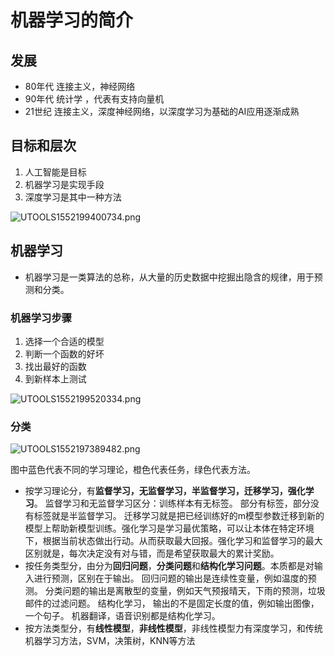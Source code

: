 # 机器学习的简介

## 发展
- 80年代 连接主义，神经网络
- 90年代 统计学 ，代表有支持向量机
- 21世纪 连接主义，深度神经网络，以深度学习为基础的AI应用逐渐成熟

## 目标和层次

1. 人工智能是目标
2. 机器学习是实现手段
3. 深度学习是其中一种方法

![UTOOLS1552199400734.png](https://i.loli.net/2019/03/10/5c84aee9b791f.png)

## 机器学习

- 机器学习是一类算法的总称，从大量的历史数据中挖掘出隐含的规律，用于预测和分类。

### 机器学习步骤
1. 选择一个合适的模型
2. 判断一个函数的好坏
3. 找出最好的函数
4. 到新样本上测试


![UTOOLS1552199520334.png](https://i.loli.net/2019/03/10/5c84af60ed9c8.png)

### 分类

![UTOOLS1552197389482.png](https://i.loli.net/2019/03/10/5c84a70df19cf.png)


图中蓝色代表不同的学习理论，橙色代表任务，绿色代表方法。 

- 按学习理论分，有**监督学习，无监督学习，半监督学习，迁移学习，强化学习**。 监督学习和无监督学习区分：训练样本有无标签。 部分有标签，部分没有标签就是半监督学习。 迁移学习就是把已经训练好的m模型参数迁移到新的模型上帮助新模型训练。强化学习是学习最优策略，可以让本体在特定环境下，根据当前状态做出行动。从而获取最大回报。强化学习和监督学习的最大区别就是，每次决定没有对与错，而是希望获取最大的累计奖励。
- 按任务类型分，由分为**回归问题**，**分类问题**和**结构化学习问题**。本质都是对输入进行预测，区别在于输出。 回归问题的输出是连续性变量，例如温度的预测。 分类问题的输出是离散型的变量，例如天气预报晴天，下雨的预测，垃圾邮件的过滤问题。 结构化学习， 输出的不是固定长度的值，例如输出图像，一个句子。 机器翻译，语音识别都是结构化学习。
- 按方法类型分，有**线性模型**，**非线性模型**，非线性模型力有深度学习，和传统机器学习方法，SVM，决策树，KNN等方法